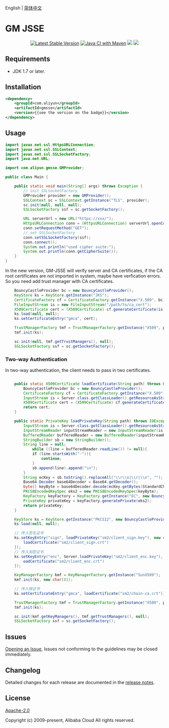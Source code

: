 English | [简体中文](./README-CN.md)

# GM JSSE

<p align="center">
<a href="https://search.maven.org/search?q=g:%22com.aliyun%22%20AND%20a:%22gmsse%22"><img src="https://img.shields.io/maven-central/v/com.aliyun/gmsse.svg?label=Maven%20Central" alt="Latest Stable Version"/></a>
<a href="https://github.com/aliyun/gm-jsse/actions/workflows/maven.yml"><img src="https://github.com/aliyun/gm-jsse/actions/workflows/maven.yml/badge.svg" alt="Java CI with Maven"/></a>
<a href="https://ci.appveyor.com/project/JacksonTian/alibabacloud-gm-jsse/branch/master"><img src="https://ci.appveyor.com/api/projects/status/7xwn4tw8gcl86im5/branch/master?svg=true"/></a>
<a href="https://codecov.io/gh/aliyun/gm-jsse"><img src="https://codecov.io/gh/aliyun/gm-jsse/branch/master/graph/badge.svg"/></a>
</p>

## Requirements

- JDK 1.7 or later.

## Installation

```xml
<dependency>
    <groupId>com.aliyun</groupId>
    <artifactId>gmsse</artifactId>
    <version>{{see the version on the badge}}</version>
</dependency>
```

## Usage

```java
import javax.net.ssl.HttpsURLConnection;
import javax.net.ssl.SSLContext;
import javax.net.ssl.SSLSocketFactory;
import java.net.URL;

import com.aliyun.gmsse.GMProvider;

public class Main {

    public static void main(String[] args) throws Exception {
        // init SSLSocketFactory
        GMProvider provider = new GMProvider();
        SSLContext sc = SSLContext.getInstance("TLS", provider);
        sc.init(null, null, null);
        SSLSocketFactory ssf = sc.getSocketFactory();

        URL serverUrl = new URL("https://xxx/");
        HttpsURLConnection conn = (HttpsURLConnection) serverUrl.openConnection();
        conn.setRequestMethod("GET");
        // set SSLSocketFactory
        conn.setSSLSocketFactory(ssf);
        conn.connect();
        System.out.println("used cipher suite:");
        System.out.println(conn.getCipherSuite());
    }
}
```

In the new version, GM-JSSE will verify server and CA certificates, if the CA root certificates are not imported in system, maybe have verfication errors. So you need add trust manager with CA certificates.

```java
    BouncyCastleProvider bc = new BouncyCastleProvider();
    KeyStore ks = KeyStore.getInstance("JKS");
    CertificateFactory cf = CertificateFactory.getInstance("X.509", bc);
    FileInputStream is = new FileInputStream("/path/to/ca_cert");
    X509Certificate cert = (X509Certificate) cf.generateCertificate(is);
    ks.load(null, null);
    ks.setCertificateEntry("gmca", cert);

    TrustManagerFactory tmf = TrustManagerFactory.getInstance("X509", provider);
    tmf.init(ks);

    sc.init(null, tmf.getTrustManagers(), null);
    SSLSocketFactory ssf = sc.getSocketFactory();
```

### Two-way Authentication

In two-way authentication, the client needs to pass in two certificates.

```java

    public static X509Certificate loadCertificate(String path) throws KeyStoreException, CertificateException, FileNotFoundException {
        BouncyCastleProvider bc = new BouncyCastleProvider();
        CertificateFactory cf = CertificateFactory.getInstance("X.509", bc);
        InputStream is = Server.class.getClassLoader().getResourceAsStream(path);
        X509Certificate cert = (X509Certificate) cf.generateCertificate(is);
        return cert;
    }

    public static PrivateKey loadPrivateKey(String path) throws IOException, NoSuchAlgorithmException, InvalidKeySpecException {
        InputStream is = Server.class.getClassLoader().getResourceAsStream(path);
        InputStreamReader inputStreamReader = new InputStreamReader(is);
        BufferedReader bufferedReader = new BufferedReader(inputStreamReader);
        StringBuilder sb = new StringBuilder();
        String line = null;
            while ((line = bufferedReader.readLine()) != null){
            if (line.startsWith("-")){
                continue;
            }
            sb.append(line).append("\n");
        }
        String ecKey = sb.toString().replaceAll("\\r\\n|\\r|\\n", "");
        Base64.Decoder base64Decoder = Base64.getDecoder();
        byte[] keyByte = base64Decoder.decode(ecKey.getBytes(StandardCharsets.UTF_8));
        PKCS8EncodedKeySpec eks2 = new PKCS8EncodedKeySpec(keyByte);
        KeyFactory keyFactory = KeyFactory.getInstance("EC", new BouncyCastleProvider());
        PrivateKey privateKey = keyFactory.generatePrivate(eks2);
        return privateKey;
    }

    KeyStore ks = KeyStore.getInstance("PKCS12", new BouncyCastleProvider());
    ks.load(null, null);

    // 传入签名证书
    ks.setKeyEntry("sign", loadPrivateKey("sm2/client_sign.key"), new char[0], new X509Certificate[] {
        loadCertificate("sm2/client_sign.crt")
    });
    // 传入加密证书
    ks.setKeyEntry("enc", Server.loadPrivateKey("sm2/client_enc.key"), new char[0], new X509Certificate[] {
        oadCertificate("sm2/client_enc.crt")
    });

    KeyManagerFactory kmf = KeyManagerFactory.getInstance("SunX509");
    kmf.init(ks, new char[0]);

    // 传入根证书
    ks.setCertificateEntry("gmca", loadCertificate("sm2/chain-ca.crt"));

    TrustManagerFactory tmf = TrustManagerFactory.getInstance("X509", provider);
    tmf.init(ks);

    sc.init(kmf.getKeyManagers(), tmf.getTrustManagers(), null);
    SSLSocketFactory ssf = sc.getSocketFactory();
```

## Issues

[Opening an Issue](https://github.com/aliyun/gm-jsse/issues/new), Issues not conforming to the guidelines may be closed immediately.

## Changelog

Detailed changes for each release are documented in the [release notes](./ChangeLog.txt).

## License

[Apache-2.0](http://www.apache.org/licenses/LICENSE-2.0)

Copyright (c) 2009-present, Alibaba Cloud All rights reserved.
